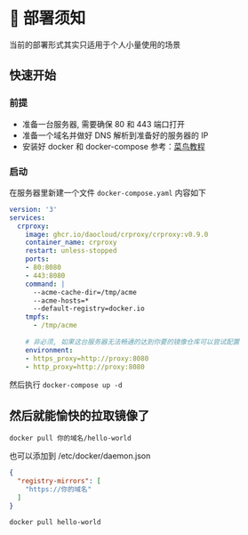 # 📢 部署须知

当前的部署形式其实只适用于个人小量使用的场景

## 快速开始

### 前提
- 准备一台服务器, 需要确保 80 和 443 端口打开
- 准备一个域名并做好 DNS 解析到准备好的服务器的 IP
- 安装好 docker 和 docker-compose 参考：[菜鸟教程](https://www.runoob.com/docker/centos-docker-install.html)

### 启动

在服务器里新建一个文件 `docker-compose.yaml` 内容如下

``` yaml
version: '3'
services:
  crproxy:
    image: ghcr.io/daocloud/crproxy/crproxy:v0.9.0
    container_name: crproxy
    restart: unless-stopped
    ports:
    - 80:8080
    - 443:8080
    command: |
      --acme-cache-dir=/tmp/acme
      --acme-hosts=*
      --default-registry=docker.io
    tmpfs:
      - /tmp/acme
    
    # 非必须, 如果这台服务器无法畅通的达到你要的镜像仓库可以尝试配置 
    environment:
    - https_proxy=http://proxy:8080
    - http_proxy=http://proxy:8080
```

然后执行 `docker-compose up -d`


## 然后就能愉快的拉取镜像了

``` shell
docker pull 你的域名/hello-world
```

也可以添加到 /etc/docker/daemon.json

``` json
{
  "registry-mirrors": [
    "https://你的域名"
  ]
}
```

``` shell
docker pull hello-world
```
